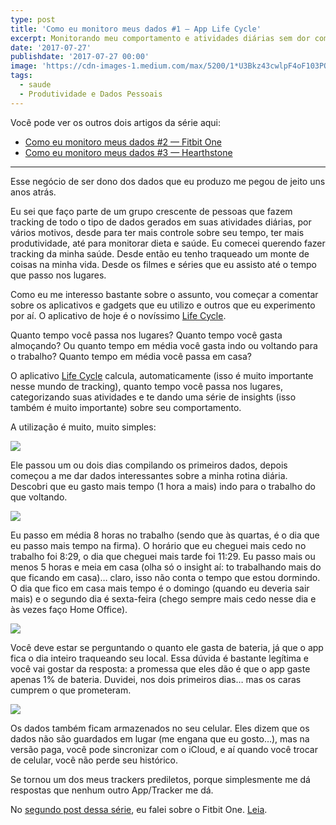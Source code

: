 ```yaml
---
type: post
title: 'Como eu monitoro meus dados #1 — App Life Cycle'
excerpt: Monitorando meu comportamento e atividades diárias sem dor com App Life Cycle
date: '2017-07-27'
publishdate: '2017-07-27 00:00'
image: 'https://cdn-images-1.medium.com/max/5200/1*U3Bkz43cwlpF4oF103PQKA.jpeg'
tags:
  - saude
  - Produtividade e Dados Pessoais
---
```

Você pode ver os outros dois artigos da série aqui:

- [Como eu monitoro meus dados #2 — Fitbit One](https://diegoeis.com/como-eu-monitoro-meus-dados-2-fitbit-one/)
- [Como eu monitoro meus dados #3 — Hearthstone](https://diegoeis.com/como-eu-monitoro-meus-dados-3-hearthstone/)

---

Esse negócio de ser dono dos dados que eu produzo me pegou de jeito uns anos atrás.

Eu sei que faço parte de um grupo crescente de pessoas que fazem tracking de todo o tipo de dados gerados em suas atividades diárias, por vários motivos, desde para ter mais controle sobre seu tempo, ter mais produtividade, até para monitorar dieta e saúde. Eu comecei querendo fazer tracking da minha saúde. Desde então eu tenho traqueado um monte de coisas na minha vida. Desde os filmes e séries que eu assisto até o tempo que passo nos lugares.

Como eu me interesso bastante sobre o assunto, vou começar a comentar sobre os aplicativos e gadgets que eu utilizo e outros que eu experimento por aí. O aplicativo de hoje é o novíssimo [Life Cycle](http://www.northcube.com/lifecycle/).

Quanto tempo você passa nos lugares? Quanto tempo você gasta almoçando? Ou quanto tempo em média você gasta indo ou voltando para o trabalho? Quanto tempo em média você passa em casa?

O aplicativo [Life Cycle](http://www.northcube.com/lifecycle/) calcula, automaticamente (isso é muito importante nesse mundo de tracking), quanto tempo você passa nos lugares, categorizando suas atividades e te dando uma série de insights (isso também é muito importante) sobre seu comportamento.

A utilização é muito, muito simples:

![](https://cdn-images-1.medium.com/max/3496/1*x7_qo6ZQDA9tk2pcf9Yvlw.png)

Ele passou um ou dois dias compilando os primeiros dados, depois começou a me dar dados interessantes sobre a minha rotina diária. Descobri que eu gasto mais tempo (1 hora a mais) indo para o trabalho do que voltando.

![](https://cdn-images-1.medium.com/max/2000/1*RZ6iRgbMHLna5ewGnwZNwQ.png)

Eu passo em média 8 horas no trabalho (sendo que às quartas, é o dia que eu passo mais tempo na firma). O horário que eu cheguei mais cedo no trabalho foi 8:29, o dia que cheguei mais tarde foi 11:29. Eu passo mais ou menos 5 horas e meia em casa (olha só o insight aí: to trabalhando mais do que ficando em casa)… claro, isso não conta o tempo que estou dormindo. O dia que fico em casa mais tempo é o domingo (quando eu deveria sair mais) e o segundo dia é sexta-feira (chego sempre mais cedo nesse dia e às vezes faço Home Office).

![](https://cdn-images-1.medium.com/max/2000/1*vW816yCg3a3xUlPB7rK-ow.png)

Você deve estar se perguntando o quanto ele gasta de bateria, já que o app fica o dia inteiro traqueando seu local. Essa dúvida é bastante legítima e você vai gostar da resposta: a promessa que eles dão é que o app gaste apenas 1% de bateria. Duvidei, nos dois primeiros dias… mas os caras cumprem o que prometeram.

![](https://cdn-images-1.medium.com/max/3452/1*pNPwzXUZ_5jlNxtR2Pt5Og.png)

Os dados também ficam armazenados no seu celular. Eles dizem que os dados não são guardados em lugar (me engana que eu gosto…), mas na versão paga, você pode sincronizar com o iCloud, e aí quando você trocar de celular, você não perde seu histórico.

Se tornou um dos meus trackers prediletos, porque simplesmente me dá respostas que nenhum outro App/Tracker me dá.

No [segundo post dessa série](https://diegoeis.com/como-eu-monitoro-meus-dados-2-fitbit-one/), eu falei sobre o Fitbit One. [Leia](https://diegoeis.com/como-eu-monitoro-meus-dados-3-hearthstone/).
